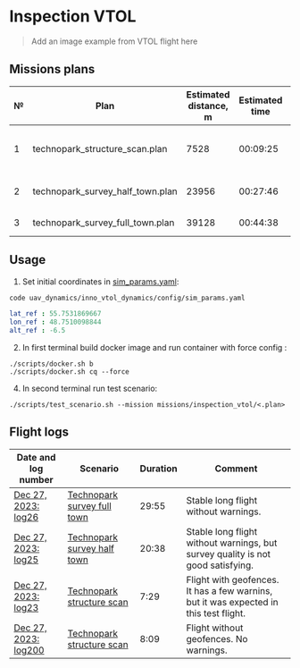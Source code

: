 # Inspection VTOL

> Add an image example from VTOL flight here

## Missions plans

| № | Plan | Estimated distance, m | Estimated time | Comment |
| - | ---- | --------------------- | -------------- | ------- |
| 1 | technopark_structure_scan.plan   | 7528  | 00:09:25 | Structure scan of the northest techonopark |
| 2 | technopark_survey_half_town.plan | 23956 | 00:27:46 | Survey of all technoparks in the town |
| 3 | technopark_survey_full_town.plan | 39128 | 00:44:38 | Survey of all the town |

## Usage

1. Set initial coordinates in [sim_params.yaml](uav_dynamics/inno_vtol_dynamics/config/sim_params.yaml):

```bash
code uav_dynamics/inno_vtol_dynamics/config/sim_params.yaml
```

```yaml
lat_ref : 55.7531869667
lon_ref : 48.7510098844
alt_ref : -6.5
```

2. In first terminal build docker image and run container with force config :

```
./scripts/docker.sh b
./scripts/docker.sh cq --force
```

4. In second terminal run test scenario:

```
./scripts/test_scenario.sh --mission missions/inspection_vtol/<.plan>
```

## Flight logs

| Date and log number | Scenario | Duration | Comment |
| ------------------- | -------- | -------- | ------- |
| [Dec 27, 2023: log26](https://review.px4.io/plot_app?log=78846d3d-0ab9-49b8-b4e3-0cffb8b3c890) | [Technopark survey full town](technopark_structure_scan.plan) | 29:55 | Stable long flight without warnings. |
| [Dec 27, 2023: log25](https://review.px4.io/plot_app?log=e07e0d5d-a6cc-4ca9-90ec-b36ad844c625) | [Technopark survey half town](technopark_structure_scan.plan) | 20:38 | Stable long flight without warnings, but survey quality is not good satisfying. |
| [Dec 27, 2023: log23](https://review.px4.io/plot_app?log=ebfe8537-99a3-4aeb-9c53-a93f10b1410a) | [Technopark structure scan](technopark_structure_scan.plan) | 7:29 | Flight with geofences. It has a few warnins, but it was expected in this test flight. |
| [Dec 27, 2023: log200](https://review.px4.io/plot_app?log=bdbc79d1-9cbf-4007-b2e2-60cfafbb9ee7) | [Technopark structure scan](technopark_structure_scan.plan) | 8:09 | Flight without geofences. No warnings.
